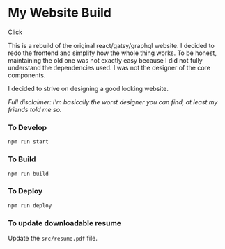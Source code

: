 # My Website Build

[Click](https://98sean98.github.io)

This is a rebuild of the original react/gatsy/graphql website. I decided to redo the frontend and simplify how the whole thing works. To be honest, maintaining the old one was not exactly easy because I did not fully understand the dependencies used. I was not the designer of the core components.

I decided to strive on designing a good looking website.

_Full disclaimer: I'm basically the worst designer you can find, at least my friends told me so._

### To Develop

`npm run start`

### To Build

`npm run build`

### To Deploy

`npm run deploy`

### To update downloadable resume

Update the `src/resume.pdf` file.
